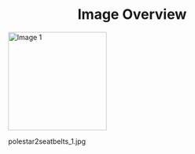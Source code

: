 <h1 style ="text-align: center;"> Image Overview </h1>
<div>
<div>
<img src="https://media.evkx.net/multimedia/technology/safety/seatbelts/polestar2seatbelts_1_xst.jpg" alt="Image 1" style="width: 200px;">
<p>polestar2seatbelts_1.jpg</p>
</div>
</div>
